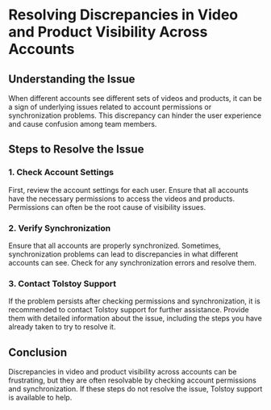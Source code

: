 # Resolving Discrepancies in Video and Product Visibility Across Accounts

## Understanding the Issue

When different accounts see different sets of videos and products, it can be a sign of underlying issues related to account permissions or synchronization problems. This discrepancy can hinder the user experience and cause confusion among team members.

## Steps to Resolve the Issue

### 1. Check Account Settings

First, review the account settings for each user. Ensure that all accounts have the necessary permissions to access the videos and products. Permissions can often be the root cause of visibility issues.

### 2. Verify Synchronization

Ensure that all accounts are properly synchronized. Sometimes, synchronization problems can lead to discrepancies in what different accounts can see. Check for any synchronization errors and resolve them.

### 3. Contact Tolstoy Support

If the problem persists after checking permissions and synchronization, it is recommended to contact Tolstoy support for further assistance. Provide them with detailed information about the issue, including the steps you have already taken to try to resolve it.

## Conclusion

Discrepancies in video and product visibility across accounts can be frustrating, but they are often resolvable by checking account permissions and synchronization. If these steps do not resolve the issue, Tolstoy support is available to help.